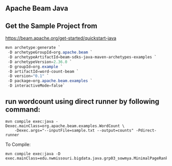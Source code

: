 ## Apache Beam Java


## Get the Sample Project from

<https://beam.apache.org/get-started/quickstart-java>


```PowerShell
mvn archetype:generate `
 -D archetypeGroupId=org.apache.beam `
 -D archetypeArtifactId=beam-sdks-java-maven-archetypes-examples `
 -D archetypeVersion=2.36.0 `
 -D groupId=org.example `
 -D artifactId=word-count-beam `
 -D version="0.1" `
 -D package=org.apache.beam.examples `
 -D interactiveMode=false`
```

## run wordcount using direct runner by following command:

```
mvn compile exec:java -Dexec.mainClass=org.apache.beam.examples.WordCount \
    -Dexec.args="--inputFile=sample.txt --output=counts" -Pdirect-runner
```


To Compile:

```
mvn compile exec:java -D exec.mainClass=edu.nwmissouri.bigdata.java.grp03_sowmya.MinimalPageRankSowmya
```
